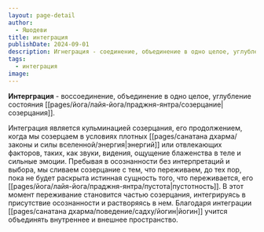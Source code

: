 ```yaml
---
layout: page-detail
author:
  - Яшодеви
title: интеграция
publishDate: 2024-09-01
description: Игнеграция - соединение, объединение в одно целое, углубление состояния созерцания.
tags:
  - интеграция
image:
---
```

**Интерграция** - воссоединение, объединение в одно целое, углубление состояния [[pages/йога/лайя-йога/праджня-янтра/созерцание|созерцания]].

Интеграция является кульминацией созерцания, его продолжением, когда мы созерцаем в условиях плотных [[pages/санатана дхарма/законы и силы вселенной/энергия|энергий]] или отвлекающих факторов, таких, как звуки, видения, ощущение блаженства в теле и сильные эмоции. Пребывая в осознанности без интерпретаций и выбора, мы сливаем созерцание с тем, что переживаем, до тех пор, пока не будет раскрыта истинная сущность того, что переживается, его [[pages/йога/лайя-йога/праджня-янтра/пустота|пустотность]]. В этот момент переживание становится частью созерцания, интегрируясь в присутствие осознанности и растворяясь в нем. Благодаря интеграции [[pages/санатана дхарма/поведение/садху/йогин|йогин]] учится объединять внутреннее и внешнее пространство.

